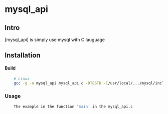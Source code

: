 mysql_api
=======

Intro
-----

[mysql_api] is simply use mysql with C lauguage


Installation
------------

#### Build
```bash
	# Linux
	gcc -g -o mysql_api mysql_api.c -DTESTD -I/usr/local/.../mysql/include/mysql/ -L/usr/local/.../mysql/lib/mysql/ -lmysqlclient
```

### Usage

```bash
	The example in the function 'main' in the mysql_api.c	

```




